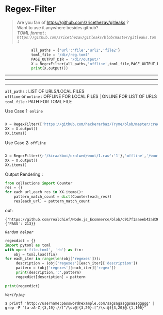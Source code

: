 # Regex-Filter

> Are you fan of https://github.com/zricethezav/gitleaks ? <br>
Want to use it anywhere besides github? <br>
<i> TOML format : `https://github.com/zricethezav/gitleaks/blob/master/gitleaks.toml` </i>

```python
            all_paths = {'url':'file','url2','file2'}
            toml_file = '/dir/reg.toml'
            PAGE_OUTPUT_DIR = '/dir/output/'
            X = RegexFilter(all_paths,'offline',toml_file,PAGE_OUTPUT_DIR)
            print(X.output())
```

<hr><hr><hr>

`all_paths` : LIST OF URLS/LOCAL FILES <br>
`offline` or `online` : OFFLINE FOR LOCAL FILES | ONLINE FOR LIST OF URLS <br>
`toml_file` : PATH FOR TOML FILE <br>

Use Case 1: `online`

```python

X = RegexFilter(['https://github.com/hackerarbaz/Tryme/blob/master/creds.py','http://anysite.com/'],'online','/woot/gitleaks.toml')
XX = X.output()
XX.items()
```

Use Case 2: `offline`

```python

X = RegexFilter({r'/kiraakboi/cralwed/woot/1.raw':'1'},'offline','/woot/gitleaks.toml','/path/to/output/dir/to/store/results')
XX = X.output()
XX.items()

```

Output Rendering :

```python
from collections import Counter
res = {}
for each_url,each_res in XX.items():
    pattern_match_count = dict(Counter(each_res))
    res[each_url] = pattern_match_count
```
out:
````
{'https://github.com/realchief/Node.js_Ecommerce/blob/c917f1aaeeb42a83677ef18fa036843ea603b85e/environment.json': {'PASS': 213}}
````

<i>`Random helper`</i>


```python
regexdict = {}
import pytoml as toml
with open('file.toml', 'rb') as fin:
    obj = toml.load(fin)
for each_iter in range(len(obj['regexes'])):
     description = (obj['regexes'][each_iter]['description'])
     pattern = (obj['regexes'][each_iter]['regex'])
     print(description,':',pattern)
     regexdict[description] = pattern
    
print(regexdict)
```

<i>`Verifying`</i>

`
$ printf 'http://username:password@example.com/sagsagasggsaasggggg' | grep -P "[a-zA-Z]{3,10}://[^/\s:@]{3,20}:[^/\s:@]{3,20}@.{1,100}"
`
